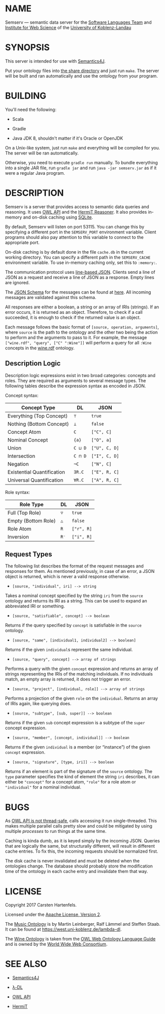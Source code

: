# NAME

Semserv — semantic data server for the [Software Languages Team](http://softlang.wikidot.com/) and [Institute for Web Science](https://west.uni-koblenz.de/lambda-dl) of the [University of Koblenz-Landau](https://www.uni-koblenz-landau.de/en/university-of-koblenz-landau)


# SYNOPSIS

This server is intended for use with
[Semantics4J](https://github.com/hartenfels/Semantics4J).

Put your ontology files into [the share directory](share) and just run `make`.
The server will be built and ran automatically and use the ontology from your
program.


# BUILDING

You'll need the following:

* Scala

* Gradle

* Java JDK 8, shouldn't matter if it's Oracle or OpenJDK

On a Unix-like system, just run `make` and everything will be compiled for you.
The server will be ran automatically.

Otherwise, you need to execute `gradle run` manually. To bundle everything into
a single JAR file, run `gradle jar` and run `java -jar semserv.jar` as if it
were a regular Java program.


# DESCRIPTION

Semserv is a server that provides access to semantic data queries and
reasoning. It uses [OWL API](http://owlapi.sourceforge.net/) and the [HermiT
Reasoner](http://www.hermit-reasoner.com/). It also provides in-memory and
on-disk caching using [SQLite](https://www.sqlite.org/).

By default, Semserv will listen on port 53115. You can change this by
specifying a different port in the `SEMSERV_PORT` environment variable. Client
programs should also pay attention to this variable to connect to the
appropriate port.

On-disk caching is by default done in the file `cache.db` in the current
working directory. You can specify a different path in the `SEMSERV_CACHE`
environment variable. To use in-memory caching only, set this to `:memory:`.

The communication protocol uses [line-based JSON](http://jsonlines.org/).
Clients send a line of JSON as a request and receive a line of JSON as a
response. Empty lines are ignored.

The [JSON Schema](http://json-schema.org/) for the messages can be found at
[here](src/main/resources/semserv.schema.json). All incoming messages are
validated against this schema.

All responses are either a boolean, a string or an array of IRIs (strings). If
an error occurs, it is returned as an object. Therefore, to check if a call
succeeded, it is enough to check if the returned value is an object.

Each message follows the basic format of `[source, operation, arguments]`,
where `source` is the path to the ontology and the other two being the action
to perform and the arguments to pass to it. For example, the message
`["wine.rdf", "query", ["C" ":Wine"]]` will perform a query for all `:Wine`
concepts in the [wine.rdf](share/wine.rdf) ontology.

## Description Logic

Description logic expressions exist in two broad categories: concepts and
roles. They are required as arguments to several message types. The following
tables describe the expression syntax as encoded in JSON.

Concept syntax:

| Concept Type               | DL      | JSON          |
| -------------------------- |-------- | ------------- |
| Everything (Top Concept)   | `⊤`     | `true`        |
| Nothing (Bottom Concept)   | `⊥`     | `false`       |
| Concept Atom               | `C`     | `["C", C]`    |
| Nominal Concept            | `{a}`   | `["O", a]`    |
| Union                      | `C ⊔ D` | `["U", C, D]` |
| Intersection               | `C ⊓ D` | `["I", C, D]` |
| Negation                   | `¬C`    | `["N", C]`    |
| Existential Quantification | `∃R.C`  | `["E", R, C]` |
| Universal Quantification   | `∀R.C`  | `["A", R, C]` |

Role syntax:

| Role Type           | DL   | JSON       |
| ------------------- |----- | ---------- |
| Full (Top Role)     | `▽`  | `true`     |
| Empty (Bottom Role) | `△`  | `false`    |
| Role Atom           | `R`  | `["r", R]` |
| Inversion           | `R⁻` | `["i", R]` |

## Request Types

The following list describes the format of the request messages and responses
for them. As mentioned previously, in case of an error, a JSON object is
returned, which is never a valid response otherwise.

* `[source, "individual", iri] --> string`

Takes a nominal concept specified by the string `iri` from the `source`
ontology and returns its IRI as a string. This can be used to expand an
abbreviated IRI or something.

* `[source, "satisfiable", concept] --> boolean`

Returns if the query specified by `concept` is satisfiable in the `source`
ontology.

* `[source, "same", [individual1, individual2] --> boolean]`

Returns if the given `individual`s represent the same individual.

* `[source, "query", concept] --> array of strings`

Performs a query with the given `concept` expression and returns an array of
strings representing the IRIs of the matching individuals. If no individuals
match, an empty array is returned, it does not trigger an error.

* `[source, "project", [individual, role]] --> array of strings`

Performs a projection of the given `role` on the `individual`. Returns an array
of IRIs again, like querying does.

* `[source, "subtype", [sub, super]] --> boolean`

Returns if the given `sub` concept expression is a subtype of the `super`
concept expression.

* `[source, "member", [concept, individual]] --> boolean`

Returns if the given `individual` is a member (or “instance”) of the given
`concept` expression.

* `[source, "signature", [type, iri]] --> boolean`

Returns if an element is part of the signature of the `source` ontology. The
`type` parameter specifies the kind of element the string `iri` describes, it
can either be `"concept"` for a concept atom, `"role"` for a role atom or
`"individual"` for a nominal individual.


# BUGS

As [OWL API is not
thread-safe](https://sourceforge.net/p/owlapi/mailman/message/26232558/), calls
accessing it run single-threaded. This makes multiple parallel calls pretty
slow and could be mitigated by using multiple *processes* to run things at the
same time.

Caching is kinda dumb, as it is keyed simply by the incoming JSON. Queries that
are logically the same, but structurally different, will result in different
cache entries. To fix this, the incoming requests should be normalized first.

The disk cache is never invalidated and must be deleted when the ontologies
change. The database should probably store the modification time of the
ontology in each cache entry and invalidate them that way.


# LICENSE

Copyright 2017 Carsten Hartenfels.

Licensed under the [Apache License, Version 2](LICENSE).

The [Music Ontology](share/music.rdf) is by Martin Leinberger, Ralf Lämmel and
Steffen Staab. It can be found at <https://west.uni-koblenz.de/lambda-dl>.

The [Wine Ontology](share/wine.rdf) is taken from the [OWL Web Ontology
Language Guide](https://www.w3.org/TR/owl-guide/) and is owned by the [World
Wide Web Consortium](https://www.w3.org/).


# SEE ALSO

* [Semantics4J](https://github.com/hartenfels/Semantics4J)

* [λ-DL](https://west.uni-koblenz.de/lambda-dl)

* [OWL API](http://owlapi.sourceforge.net/)

* [HermiT](http://www.hermit-reasoner.com/)
